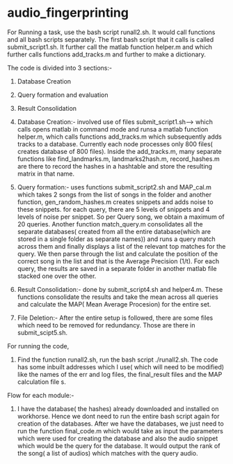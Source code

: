 # audio_fingerprinting

For Running a task, use the bash script runall2.sh. It would call functions and all bash scripts separately. The first bash script that it calls is called
submit_script1.sh. It further call the matlab function helper.m and which further calls functions add_tracks.m and further to make a dictionary.


The code is divided into 3 sections:-
1) Database Creation
2) Query formation and evaluation
3) Result Consolidation


1) Database Creation:- involved use of files submit_script1.sh--> which calls opens matlab in command mode and runsa a matlab function helper.m, which calls functions add_tracks.m which subsequently adds tracks to a database.
 Currently each node processes only 800 files( creates database of 800 files).
 Inside the add_tracks.m, many separate functions like find_landmarks.m, landmarks2hash.m, record_hashes.m are there to record the hashes in a hashtable and store the resulting matrix in that name.
 
 
 2) Query formation:- uses functions submit_script2.sh and MAP_cal.m which takes 2 songs from the list of songs in the folder and another function, gen_random_hashes.m creates snippets and adds noise to these snippets.
 for each query, there are 5 levels of snippets and 4 levels of noise per snippet. So per Query song, we obtain a maximum of 20 queries.
 Another function match_query.m consolidates all the separate databases( created from all the entire database(which are stored in a single folder as separate names)) and runs a query match across them and finally displays a list of 
 the relevant top matches for the query. We then parse through the list and calculate the position of the correct song in the list and that is the Average Precision (1/t).
 For each query, the results are saved in a separate folder in another matlab file stacked one over the other.
 
 3) Result Consolidation:- done by submit_script4.sh and helper4.m. These functions consolidate the results and take the mean across all queries and calculate the MAP( Mean Average Procesion) for the entire set.
 
 4) File Deletion:- After the entire setup is followed, there are some files which need to be removed for redundancy. Those are there in submit_scipt5.sh.
 
 For running the code,
 
 1) Find the function runall2.sh, run the bash script ./runall2.sh. The code has some inbuilt addresses which I use( which will need to be modified) like the names of the err and log files, the final_result files and the MAP calculation file
 s.
 
 
Flow for each module:-

1) I have the database( the hashes) already downloaded and installed on workhorse. Hence we dont need to run the entire bash script again for creation of the databases. After we have the databases, we just need to run the function final_code.m which would take as input the parameters which were used for creating the database and also the audio snippet which would be the query for the database. It would output the rank of the song( a list of audios) which matches with the query audio.

    
